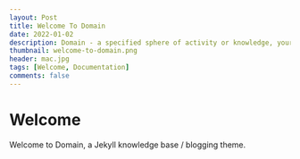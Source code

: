 ```yaml
---
layout: Post
title: Welcome To Domain
date: 2022-01-02
description: Domain - a specified sphere of activity or knowledge, your personal knowledge repository and blog.
thumbnail: welcome-to-domain.png
header: mac.jpg
tags: [Welcome, Documentation]
comments: false
---
```

# Welcome

Welcome to Domain, a Jekyll knowledge base / blogging theme.
